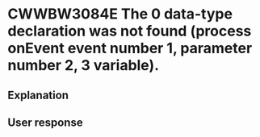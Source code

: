 # CWWBW3084E The 0 data-type declaration was not found (process onEvent event number 1, parameter number 2, 3 variable).

## Explanation

## User response